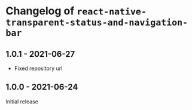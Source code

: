 # Changelog of `react-native-transparent-status-and-navigation-bar`

## 1.0.1 - 2021-06-27

- Fixed repository url

## 1.0.0 - 2021-06-24

Initial release
